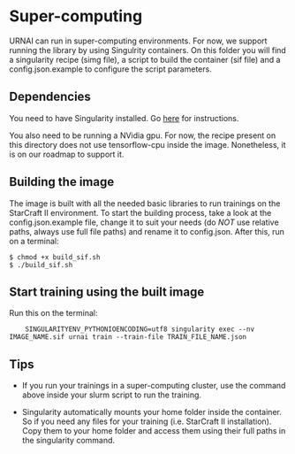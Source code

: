 # Super-computing

URNAI can run in super-computing environments. For now, we support running the library by using Singulrity containers. On this folder you will find a singularity recipe (simg file), a script to build the container (sif file) and a config.json.example to configure the script parameters. 

## Dependencies

You need to have Singularity installed. Go [here](https://sylabs.io/guides/3.8/user-guide/quick_start.html#quick-installation-steps) for instructions.

You also need to be running a NVidia gpu. For now, the recipe present on this directory does not use tensorflow-cpu inside the image. Nonetheless, it is on our roadmap to support it.

## Building the image

The image is built with all the needed basic libraries to run trainings on the StarCraft II environment. To start the building process, take a look at the config.json.example file, change it to suit your needs (do *NOT* use relative paths, always use full file paths) and rename it to config.json. After this, run on a terminal:

```
$ chmod +x build_sif.sh
$ ./build_sif.sh
```

## Start training using the built image

Run this on the terminal:

```
    SINGULARITYENV_PYTHONIOENCODING=utf8 singularity exec --nv IMAGE_NAME.sif urnai train --train-file TRAIN_FILE_NAME.json 

```

## Tips

- If you run your trainings in a super-computing cluster, use the command above inside your slurm script to run the training.

- Singularity automatically mounts your home folder inside the container. So if you need any files for your training (i.e. StarCraft II installation). Copy them to your home folder and access them using their full paths in the singularity command.
